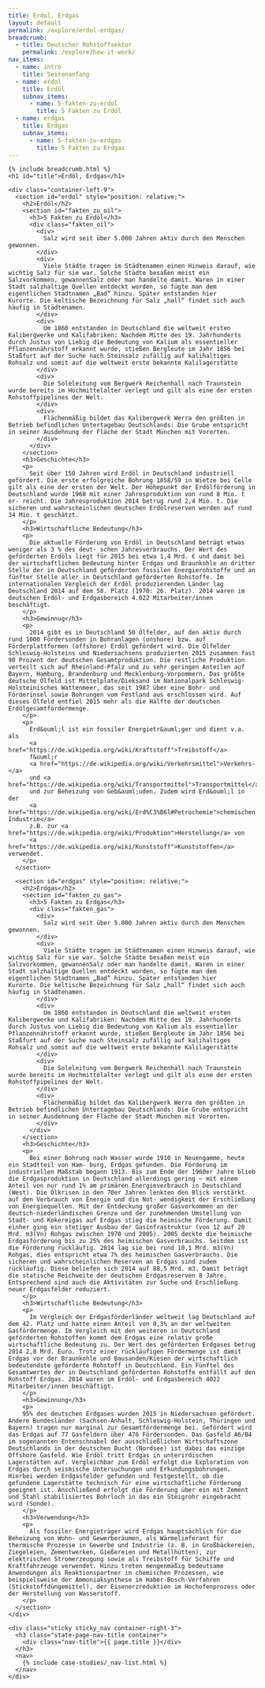 ```yaml
---
title: Erdol, Erdgas
layout: default
permalink: /explore/erdol-erdgas/
breadcrumb:
  - title: Deutscher Rohstoffsektor
    permalink: /explore/how-it-work/
nav_items:
  - name: intro
    title: Seitenanfang
  - name: erdol
    title: Erdöl
    subnav_items:
      - name: 5-fakten-zu-erdol
        title: 5 Fakten zu Erdöl
  - name: erdgas
    title: Erdgas
    subnav_items:
      - name: 5-fakten-zu-erdgas
        title: 5 Fakten zu Erdgas
---
```

<link rel="stylesheet" type="text/css" href="{{ site.baseurl_root }}/css/slick-theme.css"/>
<link rel="stylesheet" type="text/css" href="//cdn.jsdelivr.net/jquery.slick/1.6.0/slick.css"/>

<main class="container-page-wrapper layout-state-pages">
  <section class="container" style="position: relative;">

    {% include breadcrumb.html %}
    <h1 id="title">Erdöl, Erdgas</h1>

    <div class="container-left-9">
      <section id="erdol" style="position: relative;">
        <h2>Erdöl</h2>
        <section id="fakten_zu_oil">
          <h3>5 Fakten zu Erdöl</h3>
          <div class="fakten_oil">
            <div>
              Salz wird seit über 5.000 Jahren aktiv durch den Menschen gewonnen.
            </div>
            <div>
              Viele Städte tragen im Städtenamen einen Hinweis darauf, wie wichtig Salz für sie war. Solche Städte besaßen meist ein Salzvorkommen, gewannenSalz oder man handelte damit. Waren in einer Stadt salzhaltige Quellen entdeckt worden, so fügte man dem eigentlichen Stadtnamen „Bad“ hinzu. Später entstanden hier Kurorte. Die keltische Bezeichnung für Salz „hall“ findet sich auch häufig in Städtenamen.
            </div>
            <div>
              Um 1860 entstanden in Deutschland die weltweit ersten Kalibergwerke und Kalifabriken: Nachdem Mitte des 19. Jahrhunderts durch Justus von Liebig die Bedeutung von Kalium als essentieller Pflanzennährstoff erkannt wurde, stießen Bergleute im Jahr 1856 bei Staßfurt auf der Suche nach Steinsalz zufällig auf kalihaltiges Rohsalz und somit auf die weltweit erste bekannte Kalilagerstätte
            </div>
            <div>
              Die Soleleitung vom Bergwerk Reichenhall nach Traunstein wurde bereits im Hochmittelalter verlegt und gilt als eine der ersten Rohstoffpipelines der Welt.
            </div>
            <div>
              Flächenmäßig bildet das Kalibergwerk Werra den größten in Betrieb befindlichen Untertagebau Deutschlands: Die Grube entspricht in seiner Ausdehnung der Fläche der Stadt München mit Vororten.
            </div>
          </div>
        </section>
        <h3>Geschichte</h3>
        <p>
          Seit über 150 Jahren wird Erdöl in Deutschland industriell gefördert. Die erste erfolgreiche Bohrung 1858/59 in Wietze bei Celle gilt als eine der ersten der Welt. Der Höhepunkt der Erdölförderung in Deutschland wurde 1968 mit einer Jahresproduktion von rund 8 Mio. t er- reicht. Die Jahresproduktion 2014 betrug rund 2,4 Mio. t. Die sicheren und wahrscheinlichen deutschen Erdölreserven werden auf rund 34 Mio. t geschätzt.
        </p>
        <h3>Wirtschaftliche Bedeutung</h3>
        <p>
          Die aktuelle Förderung von Erdöl in Deutschland beträgt etwas weniger als 3 % des deut- schen Jahresverbrauchs. Der Wert des geförderten Erdöls liegt für 2015 bei etwa 1,4 Mrd. € und damit bei der wirtschaftlichen Bedeutung hinter Erdgas und Braunkohle an dritter Stelle der in Deutschland geförderten fossilen Energierohstoffe und an fünfter Stelle aller in Deutschland geförderten Rohstoffe. Im internationalen Vergleich der Erdöl produzierenden Länder lag Deutschland 2014 auf dem 58. Platz (1970: 26. Platz). 2014 waren im deutschen Erdöl- und Erdgasbereich 4.022 Mitarbeiter/innen beschäftigt.
        </p>
        <h3>Gewinnug</h3>
        <p>
          2014 gibt es in Deutschland 50 Ölfelder, auf den aktiv durch rund 1000 Fördersonden in Bohranlagen (onshore) bzw. auf Förderplattformen (offshore) Erdöl gefördert wird. Die Ölfelder Schleswig-Holsteins und Niedersachsens produzierten 2015 zusammen fast 90 Prozent der deutschen Gesamtproduktion. Die restliche Produktion verteilt sich auf Rheinland-Pfalz und zu sehr geringen Anteilen auf Bayern, Hamburg, Brandenburg und Mecklenburg-Vorpommern. Das größte deutsche Ölfeld ist Mittelplate/Dieksand im Nationalpark Schleswig-Holsteinisches Wattenmeer, das seit 1987 über eine Bohr- und Förderinsel sowie Bohrungen vom Festland aus erschlossen wird. Auf dieses Ölfeld entfiel 2015 mehr als die Hälfte der deutschen Erdölgesamtfördermenge.
        </p>
        <p>
          Erd&ouml;l ist ein fossiler Energietr&auml;ger und dient v.a. als
          <a href="https://de.wikipedia.org/wiki/Kraftstoff">Treibstoff</a>
          f&uuml;r
          <a href="https://de.wikipedia.org/wiki/Verkehrsmittel">Verkehrs-</a>
          und <a href="https://de.wikipedia.org/wiki/Transportmittel">Transportmittel</a>
          und zur Beheizung von Geb&auml;uden. Zudem wird Erd&ouml;l in der
          <a href="https://de.wikipedia.org/wiki/Erd%C3%B6l#Petrochemie">chemischen Industrie</a>
          z.B. zur <a href="https://de.wikipedia.org/wiki/Produktion">Herstellung</a> von
          <a href="https://de.wikipedia.org/wiki/Kunststoff">Kunststoffen</a> verwendet.
        </p>
      </section>

      <section id="erdgas" style="position: relative;">
        <h2>Erdgas</h2>
        <section id="fakten_zu_gas">
          <h3>5 Fakten zu Erdgas</h3>
          <div class="fakten_gas">
            <div>
              Salz wird seit über 5.000 Jahren aktiv durch den Menschen gewonnen.
            </div>
            <div>
              Viele Städte tragen im Städtenamen einen Hinweis darauf, wie wichtig Salz für sie war. Solche Städte besaßen meist ein Salzvorkommen, gewannenSalz oder man handelte damit. Waren in einer Stadt salzhaltige Quellen entdeckt worden, so fügte man dem eigentlichen Stadtnamen „Bad“ hinzu. Später entstanden hier Kurorte. Die keltische Bezeichnung für Salz „hall“ findet sich auch häufig in Städtenamen.
            </div>
            <div>
              Um 1860 entstanden in Deutschland die weltweit ersten Kalibergwerke und Kalifabriken: Nachdem Mitte des 19. Jahrhunderts durch Justus von Liebig die Bedeutung von Kalium als essentieller Pflanzennährstoff erkannt wurde, stießen Bergleute im Jahr 1856 bei Staßfurt auf der Suche nach Steinsalz zufällig auf kalihaltiges Rohsalz und somit auf die weltweit erste bekannte Kalilagerstätte
            </div>
            <div>
              Die Soleleitung vom Bergwerk Reichenhall nach Traunstein wurde bereits im Hochmittelalter verlegt und gilt als eine der ersten Rohstoffpipelines der Welt.
            </div>
            <div>
              Flächenmäßig bildet das Kalibergwerk Werra den größten in Betrieb befindlichen Untertagebau Deutschlands: Die Grube entspricht in seiner Ausdehnung der Fläche der Stadt München mit Vororten.
            </div>
          </div>
        </section>
        <h3>Geschichte</h3>
        <p>
          Bei einer Bohrung nach Wasser wurde 1910 in Neuengamme, heute ein Stadtteil von Ham- burg, Erdgas gefunden. Die Förderung im industriellen Maßstab begann 1913. Bis zum Ende der 1960er Jahre blieb die Erdgasproduktion in Deutschland allerdings gering – mit einem Anteil von nur rund 1% am primären Energieverbrauch in Deutschland (West). Die Ölkrisen in den 70er Jahren lenkten den Blick verstärkt auf den Verbrauch von Energie und die Not- wendigkeit der Erschließung von Energiequellen. Mit der Entdeckung großer Gasvorkommen an der deutsch-niederländischen Grenze und der zunehmenden Umstellung von Stadt- und Kokereigas auf Erdgas stieg die heimische Förderung. Damit einher ging ein stetiger Ausbau der Gasinfrastruktur (von 12 auf 20 Mrd. m3(Vn) Rohgas zwischen 1970 und 2005). 2005 deckte die heimische Erdgasförderung bis zu 25% des heimischen Gasverbrauchs. Seitdem ist die Förderung rückläufig. 2014 lag sie bei rund 10,1 Mrd. m3(Vn) Rohgas, dies entspricht etwa 7% des heimischen Gasverbrauchs. Die sicheren und wahrscheinlichen Reserven an Erdgas sind zudem rückläufig. Diese beliefen sich 2014 auf 88,5 Mrd. m3. Damit beträgt die statische Reichweite der deutschen Erdgasreserven 8 Jahre. Entsprechend sind auch die Aktivitäten zur Suche und Erschließung neuer Erdgasfelder reduziert.
        </p>
        <h3>Wirtschaftliche Bedeutung</h3>
        <p>
          Im Vergleich der Erdgasförderländer weltweit lag Deutschland auf dem 42. Platz und hatte einen Anteil von 0,3% an der weltweiten Gasfördermenge. Im Vergleich mit den weiteren in Deutschland geförderten Rohstoffen kommt dem Erdgas eine relativ große wirtschaftliche Bedeutung zu. Der Wert des geförderten Erdgases betrug 2014 2,8 Mrd. Euro. Trotz einer rückläufigen Fördermenge ist damit Erdgas vor der Braunkohle und Bausanden/Kiesen der wirtschaftlich bedeutendste geförderte Rohstoff in Deutschland. Ein Fünftel des Gesamtwertes der in Deutschland geförderten Rohstoffe entfällt auf den Rohstoff Erdgas. 2014 waren im Erdöl- und Erdgasbereich 4022  Mitarbeiter/innen beschäftigt.
        </p>
        <h3>Gewinnung</h3>
        <p>
        95% des deutschen Erdgases wurden 2015 in Niedersachsen gefördert. Andere Bundesländer (Sachsen-Anhalt, Schleswig-Holstein, Thüringen und Bayern) tragen nur marginal zur Gesamtfördermenge bei. Gefördert wird das Erdgas auf 77 Gasfeldern über 476 Fördersonden. Das Gasfeld A6/B4 im sogenannten Entenschnabel der ausschließlichen Wirtschaftszone Deutschlands in der deutschen Bucht (Nordsee) ist dabei das einzige Offshore Gasfeld. Wie Erdöl tritt Erdgas in unterirdischen Lagerstätten auf. Vergleichbar zum Erdöl erfolgt die Exploration von Erdgas durch seismische Untersuchungen und Erkundungsbohrungen. Hierbei werden Erdgasfelder gefunden und festgestellt, ob die gefundene Lagerstätte technisch für eine wirtschaftliche Förderung geeignet ist. Anschließend erfolgt die Förderung über ein mit Zement und Stahl stabilisiertes Bohrloch in das ein Steigrohr eingebracht wird (Sonde).
        </p>
        <h3>Verwendung</h3>
        <p>
          Als fossiler Energieträger wird Erdgas hauptsächlich für die Beheizung von Wohn- und Gewerberäumen, als Wärmelieferant für thermische Prozesse in Gewerbe und Industrie (z. B. in Großbäckereien, Ziegeleien, Zementwerken, Gießereien und Metallhütten), zur elektrischen Stromerzeugung sowie als Treibstoff für Schiffe und Kraftfahrzeuge verwendet. Hinzu treten mengenmäßig bedeutsame Anwendungen als Reaktionspartner in chemischen Prozessen, wie beispielsweise der Ammoniaksynthese im Haber-Bosch-Verfahren (Stickstoffdüngemittel), der Eisenerzreduktion im Hochofenprozess oder der Herstellung von Wasserstoff.
        </p>
      </section>
    </div>

    <div class="sticky sticky_nav container-right-3">
      <h3 class="state-page-nav-title container">
        <div class="nav-title">{{ page.title }}</div>
      </h3>
      <nav>
        {% include case-studies/_nav-list.html %}
      </nav>
    </div>
  </section>
</main>

<script src="https://ajax.googleapis.com/ajax/libs/jquery/1.12.4/jquery.min.js"></script>
<script type="text/javascript" src="//cdn.jsdelivr.net/jquery.slick/1.6.0/slick.min.js"></script>
<script type="text/javascript" src="{{ site.baseurl_root }}/js/lib/static.min.js" charset="utf-8"></script>

<script type="text/javascript">
    $(document).ready(function(){
      $('.fakten_oil').slick({
        dots: true,
        speed: 500
      });
      $('.fakten_gas').slick({
        dots: true,
        speed: 500
      });
    });
</script>
